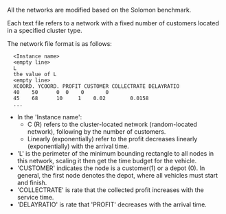 All the networks are modified based on the Solomon benchmark. 

Each text file refers to a network with a fixed number of customers located in a specified cluster type.

The network file format is as follows:

  ```
    <Instance name>
    <empty line>
    L
    the value of L
    <empty line>
    XCOORD. YCOORD. PROFIT CUSTOMER COLLECTRATE DELAYRATIO
    40	  50	  0	 0	  0	      0	
    45	  68	  10	 1	  0.02	      0.0158	
    ...    
  ```
  
  - In the 'Instance name':
    - C (R) refers to the cluster-located network (random-located network), following by the number of customers.
    - Linearly (exponentially) refer to the profit decreases linearly (exponentially) with the arrival time.
  - 'L' is the perimeter of the minimum bounding rectangle to all nodes in this network, scaling it then get the time budget for the vehicle.
  - 'CUSTOMER' indicates the node is a customer(1) or a depot (0). In general, the first node denotes the depot, where all vehicles must start and finish. 
  - 'COLLECTRATE' is rate that the collected profit increases with the service time.
  - 'DELAYRATIO' is rate that 'PROFIT' decreases with the arrival time.
  

